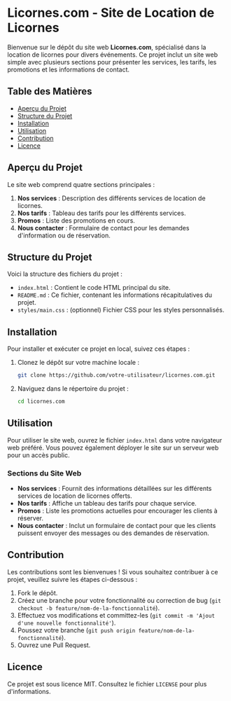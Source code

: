 # Licornes.com - Site de Location de Licornes

Bienvenue sur le dépôt du site web **Licornes.com**, spécialisé dans la location de licornes pour divers événements. Ce projet inclut un site web simple avec plusieurs sections pour présenter les services, les tarifs, les promotions et les informations de contact.

## Table des Matières

- [Aperçu du Projet](#aperçu-du-projet)
- [Structure du Projet](#structure-du-projet)
- [Installation](#installation)
- [Utilisation](#utilisation)
- [Contribution](#contribution)
- [Licence](#licence)

## Aperçu du Projet

Le site web comprend quatre sections principales :
1. **Nos services** : Description des différents services de location de licornes.
2. **Nos tarifs** : Tableau des tarifs pour les différents services.
3. **Promos** : Liste des promotions en cours.
4. **Nous contacter** : Formulaire de contact pour les demandes d'information ou de réservation.

## Structure du Projet

Voici la structure des fichiers du projet :


- `index.html` : Contient le code HTML principal du site.
- `README.md` : Ce fichier, contenant les informations récapitulatives du projet.
- `styles/main.css` : (optionnel) Fichier CSS pour les styles personnalisés.

## Installation

Pour installer et exécuter ce projet en local, suivez ces étapes :

1. Clonez le dépôt sur votre machine locale :
    ```sh
    git clone https://github.com/votre-utilisateur/licornes.com.git
    ```
2. Naviguez dans le répertoire du projet :
    ```sh
    cd licornes.com
    ```

## Utilisation

Pour utiliser le site web, ouvrez le fichier `index.html` dans votre navigateur web préféré. Vous pouvez également déployer le site sur un serveur web pour un accès public.

### Sections du Site Web

- **Nos services** : Fournit des informations détaillées sur les différents services de location de licornes offerts.
- **Nos tarifs** : Affiche un tableau des tarifs pour chaque service.
- **Promos** : Liste les promotions actuelles pour encourager les clients à réserver.
- **Nous contacter** : Inclut un formulaire de contact pour que les clients puissent envoyer des messages ou des demandes de réservation.

## Contribution

Les contributions sont les bienvenues ! Si vous souhaitez contribuer à ce projet, veuillez suivre les étapes ci-dessous :

1. Fork le dépôt.
2. Créez une branche pour votre fonctionnalité ou correction de bug (`git checkout -b feature/nom-de-la-fonctionnalité`).
3. Effectuez vos modifications et committez-les (`git commit -m 'Ajout d'une nouvelle fonctionnalité'`).
4. Poussez votre branche (`git push origin feature/nom-de-la-fonctionnalité`).
5. Ouvrez une Pull Request.

## Licence

Ce projet est sous licence MIT. Consultez le fichier `LICENSE` pour plus d'informations.
